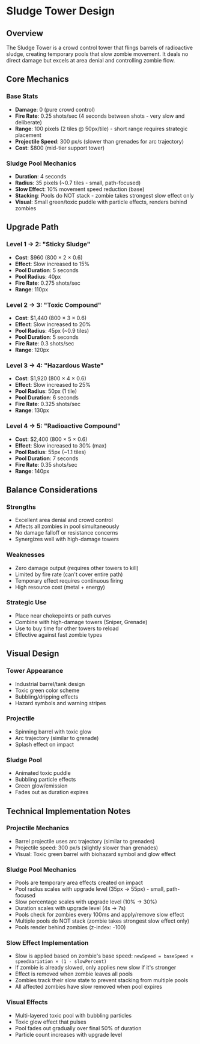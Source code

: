 # Sludge Tower Design

## Overview
The Sludge Tower is a crowd control tower that flings barrels of radioactive sludge, creating temporary pools that slow zombie movement. It deals no direct damage but excels at area denial and controlling zombie flow.

## Core Mechanics

### Base Stats
- **Damage**: 0 (pure crowd control)
- **Fire Rate**: 0.25 shots/sec (4 seconds between shots - very slow and deliberate)
- **Range**: 100 pixels (2 tiles @ 50px/tile) - short range requires strategic placement
- **Projectile Speed**: 300 px/s (slower than grenades for arc trajectory)
- **Cost**: $800 (mid-tier support tower)

### Sludge Pool Mechanics
- **Duration**: 4 seconds
- **Radius**: 35 pixels (~0.7 tiles - small, path-focused)
- **Slow Effect**: 10% movement speed reduction (base)
- **Stacking**: Pools do NOT stack - zombie takes strongest slow effect only
- **Visual**: Small green/toxic puddle with particle effects, renders behind zombies

## Upgrade Path

### Level 1 → 2: "Sticky Sludge"
- **Cost**: $960 (800 × 2 × 0.6)
- **Effect**: Slow increased to 15%
- **Pool Duration**: 5 seconds
- **Pool Radius**: 40px
- **Fire Rate**: 0.275 shots/sec
- **Range**: 110px

### Level 2 → 3: "Toxic Compound"
- **Cost**: $1,440 (800 × 3 × 0.6)
- **Effect**: Slow increased to 20%
- **Pool Radius**: 45px (~0.9 tiles)
- **Pool Duration**: 5 seconds
- **Fire Rate**: 0.3 shots/sec
- **Range**: 120px

### Level 3 → 4: "Hazardous Waste"
- **Cost**: $1,920 (800 × 4 × 0.6)
- **Effect**: Slow increased to 25%
- **Pool Radius**: 50px (1 tile)
- **Pool Duration**: 6 seconds
- **Fire Rate**: 0.325 shots/sec
- **Range**: 130px

### Level 4 → 5: "Radioactive Compound"
- **Cost**: $2,400 (800 × 5 × 0.6)
- **Effect**: Slow increased to 30% (max)
- **Pool Radius**: 55px (~1.1 tiles)
- **Pool Duration**: 7 seconds
- **Fire Rate**: 0.35 shots/sec
- **Range**: 140px

## Balance Considerations

### Strengths
- Excellent area denial and crowd control
- Affects all zombies in pool simultaneously
- No damage falloff or resistance concerns
- Synergizes well with high-damage towers

### Weaknesses
- Zero damage output (requires other towers to kill)
- Limited by fire rate (can't cover entire path)
- Temporary effect requires continuous firing
- High resource cost (metal + energy)

### Strategic Use
- Place near chokepoints or path curves
- Combine with high-damage towers (Sniper, Grenade)
- Use to buy time for other towers to reload
- Effective against fast zombie types

## Visual Design

### Tower Appearance
- Industrial barrel/tank design
- Toxic green color scheme
- Bubbling/dripping effects
- Hazard symbols and warning stripes

### Projectile
- Spinning barrel with toxic glow
- Arc trajectory (similar to grenade)
- Splash effect on impact

### Sludge Pool
- Animated toxic puddle
- Bubbling particle effects
- Green glow/emission
- Fades out as duration expires

## Technical Implementation Notes

### Projectile Mechanics
- Barrel projectile uses arc trajectory (similar to grenades)
- Projectile speed: 300 px/s (slightly slower than grenades)
- Visual: Toxic green barrel with biohazard symbol and glow effect

### Sludge Pool Mechanics
- Pools are temporary area effects created on impact
- Pool radius scales with upgrade level (35px → 55px) - small, path-focused
- Slow percentage scales with upgrade level (10% → 30%)
- Duration scales with upgrade level (4s → 7s)
- Pools check for zombies every 100ms and apply/remove slow effect
- Multiple pools do NOT stack (zombie takes strongest slow effect only)
- Pools render behind zombies (z-index: -100)

### Slow Effect Implementation
- Slow is applied based on zombie's base speed: `newSpeed = baseSpeed × speedVariation × (1 - slowPercent)`
- If zombie is already slowed, only applies new slow if it's stronger
- Effect is removed when zombie leaves all pools
- Zombies track their slow state to prevent stacking from multiple pools
- All affected zombies have slow removed when pool expires

### Visual Effects
- Multi-layered toxic pool with bubbling particles
- Toxic glow effect that pulses
- Pool fades out gradually over final 50% of duration
- Particle count increases with upgrade level
